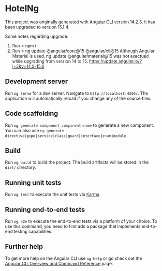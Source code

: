 # HotelNg

This project was originally generated with [Angular CLI](https://github.com/angular/angular-cli) version 14.2.3.
It has been upgraded to version 15.1.4.

Some notes regarding upgrade:
1. Run > npm i
2. Run > ng update @angular/core@15 @angular/cli@15
Although Angular Material is used, ng update @angular/material@15 was not exectued while upgrading from version 14 to 15.
https://update.angular.io/?l=3&v=14.0-15.0

## Development server

Run `ng serve` for a dev server. Navigate to `http://localhost:4200/`. The application will automatically reload if you change any of the source files.

## Code scaffolding

Run `ng generate component component-name` to generate a new component. You can also use `ng generate directive|pipe|service|class|guard|interface|enum|module`.

## Build

Run `ng build` to build the project. The build artifacts will be stored in the `dist/` directory.

## Running unit tests

Run `ng test` to execute the unit tests via [Karma](https://karma-runner.github.io).

## Running end-to-end tests

Run `ng e2e` to execute the end-to-end tests via a platform of your choice. To use this command, you need to first add a package that implements end-to-end testing capabilities.

## Further help

To get more help on the Angular CLI use `ng help` or go check out the [Angular CLI Overview and Command Reference](https://angular.io/cli) page.
